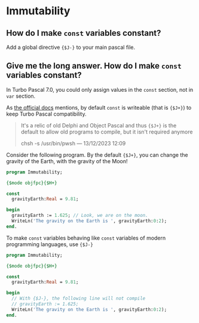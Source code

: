 # Immutability

## How do I make `const` variables constant?

Add a global directive `{$J-}` to your main pascal file.


## Give me the long answer. How do I make `const` variables constant?

In Turbo Pascal 7.0, you could only assign values in the `const` section, not in `var` section.

As [the official docs](https://www.freepascal.org/docs-html/ref/refse10.html) mentions, by default `const` is writeable (that is `{$J+}`) to keep Turbo Pascal compatibility.

>  It's a relic of old Delphi and Object Pascal and thus `{$J+}` is the default to allow old programs to compile, but it isn't required anymore
> 
> chsh -s /usr/bin/pwsh — 13/12/2023 12:09

Consider the following program. By the default `{$J+}`, you can change the gravity of the Earth, with the gravity of the Moon!

```pascal
program Immutability;

{$mode objfpc}{$H+}

const
  gravityEarth:Real = 9.81;

begin
  gravityEarth := 1.625; // Look, we are on the moon.
  WriteLn('The gravity on the Earth is ', gravityEarth:0:2);
end.
```

To make `const` variables behaving like `const` variables of modern programming languages, use `{$J-}`


```pascal
program Immutability;

{$mode objfpc}{$H+}

const
  gravityEarth:Real = 9.81;

begin
  // With {$J-}, the following line will not compile
  // gravityEarth := 1.625;
  WriteLn('The gravity on the Earth is ', gravityEarth:0:2);
end.
```